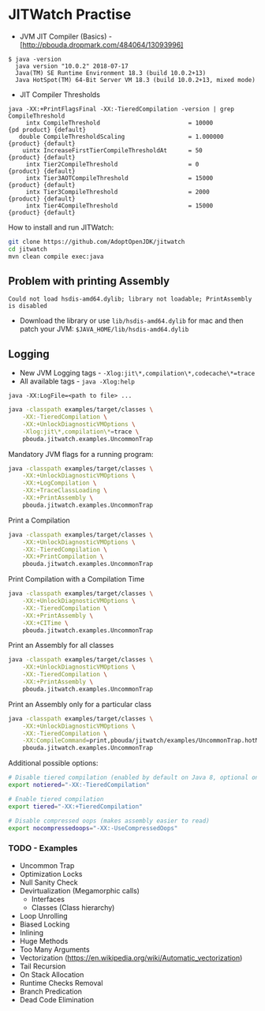 # JITWatch Practise

- JVM JIT Compiler (Basics) - [http://pbouda.dropmark.com/484064/13093996]

```
$ java -version
  java version "10.0.2" 2018-07-17
  Java(TM) SE Runtime Environment 18.3 (build 10.0.2+13)
  Java HotSpot(TM) 64-Bit Server VM 18.3 (build 10.0.2+13, mixed mode)
```

- JIT Compiler Thresholds
```
java -XX:+PrintFlagsFinal -XX:-TieredCompilation -version | grep CompileThreshold
     intx CompileThreshold                         = 10000                                 {pd product} {default}
   double CompileThresholdScaling                  = 1.000000                                 {product} {default}
    uintx IncreaseFirstTierCompileThresholdAt      = 50                                       {product} {default}
     intx Tier2CompileThreshold                    = 0                                        {product} {default}
     intx Tier3AOTCompileThreshold                 = 15000                                    {product} {default}
     intx Tier3CompileThreshold                    = 2000                                     {product} {default}
     intx Tier4CompileThreshold                    = 15000                                    {product} {default}
```

How to install and run JITWatch:
```bash
git clone https://github.com/AdoptOpenJDK/jitwatch
cd jitwatch
mvn clean compile exec:java
```

## Problem with printing Assembly

```
Could not load hsdis-amd64.dylib; library not loadable; PrintAssembly is disabled
```

- Download the library or use `lib/hsdis-amd64.dylib` for mac and then patch your JVM:
`$JAVA_HOME/lib/hsdis-amd64.dylib`

## Logging

- New JVM Logging tags - `-Xlog:jit\*,compilation\*,codecache\*=trace`
- All available tags - `java -Xlog:help`

```
java -XX:LogFile=<path to file> ...
```

```bash
java -classpath examples/target/classes \
    -XX:-TieredCompilation \
    -XX:+UnlockDiagnosticVMOptions \
    -Xlog:jit\*,compilation\*=trace \
    pbouda.jitwatch.examples.UncommonTrap
```

Mandatory JVM flags for a running program:
```bash
java -classpath examples/target/classes \
    -XX:+UnlockDiagnosticVMOptions \
    -XX:+LogCompilation \
    -XX:+TraceClassLoading \
    -XX:+PrintAssembly \
    pbouda.jitwatch.examples.UncommonTrap
```

Print a Compilation 
```bash
java -classpath examples/target/classes \
    -XX:+UnlockDiagnosticVMOptions \
    -XX:-TieredCompilation \
    -XX:+PrintCompilation \
    pbouda.jitwatch.examples.UncommonTrap
```

Print Compilation with a Compilation Time
```bash
java -classpath examples/target/classes \
    -XX:+UnlockDiagnosticVMOptions \
    -XX:-TieredCompilation \
    -XX:+PrintAssembly \
    -XX:+CITime \
    pbouda.jitwatch.examples.UncommonTrap
```

Print an Assembly for all classes
```bash
java -classpath examples/target/classes \
    -XX:+UnlockDiagnosticVMOptions \
    -XX:-TieredCompilation \
    -XX:+PrintAssembly \
    pbouda.jitwatch.examples.UncommonTrap
```

Print an Assembly only for a particular class
```bash
java -classpath examples/target/classes \
    -XX:+UnlockDiagnosticVMOptions \
    -XX:-TieredCompilation \
    -XX:CompileCommand=print,pbouda/jitwatch/examples/UncommonTrap.hotMethod \
    pbouda.jitwatch.examples.UncommonTrap
```


Additional possible options:
```bash
# Disable tiered compilation (enabled by default on Java 8, optional on Java 7)
export notiered="-XX:-TieredCompilation"

# Enable tiered compilation
export tiered="-XX:+TieredCompilation"

# Disable compressed oops (makes assembly easier to read)
export nocompressedoops="-XX:-UseCompressedOops"
```

### TODO - Examples

- Uncommon Trap
- Optimization Locks
- Null Sanity Check
- Devirtualization (Megamorphic calls)
    - Interfaces
    - Classes (Class hierarchy)
- Loop Unrolling
- Biased Locking
- Inlining
- Huge Methods
- Too Many Arguments
- Vectorization (https://en.wikipedia.org/wiki/Automatic_vectorization)
- Tail Recursion
- On Stack Allocation
- Runtime Checks Removal
- Branch Predication
- Dead Code Elimination